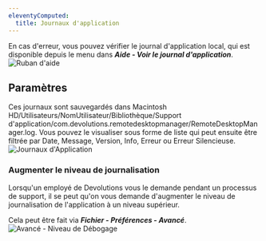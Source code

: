```yaml
---
eleventyComputed:
  title: Journaux d'application
---
```

En cas d'erreur, vous pouvez vérifier le journal d'application local, qui est disponible depuis le menu dans ***Aide - Voir le journal d'application***.
![Ruban d'aide](https://cdnweb.devolutions.net/docs/docs_en_rdm_mac_clip10463.png)

## Paramètres

Ces journaux sont sauvegardés dans Macintosh HD/Utilisateurs/NomUtilisateur/Bibliothèque/Support d'application/com.devolutions.remotedesktopmanager/RemoteDesktopManager.log. Vous pouvez le visualiser sous forme de liste qui peut ensuite être filtrée par Date, Message, Version, Info, Erreur ou Erreur Silencieuse.
![Journaux d'Application](https://cdnweb.devolutions.net/docs/docs_en_rdm_mac_clip10464.png)

### Augmenter le niveau de journalisation

Lorsqu'un employé de Devolutions vous le demande pendant un processus de support, il se peut qu'on vous demande d'augmenter le niveau de journalisation de l'application à un niveau supérieur.

Cela peut être fait via ***Fichier - Préférences - Avancé***.
![Avancé - Niveau de Débogage](https://cdnweb.devolutions.net/docs/docs_en_rdm_mac_clip10465.png)
